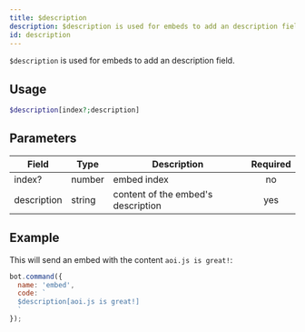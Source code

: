 ```yaml
---
title: $description 
description: $description is used for embeds to add an description field.
id: description
---
```


`$description` is used for embeds to add an description field.

## Usage

```php
$description[index?;description]
```

## Parameters 


| Field       | Type   | Description                        | Required |
| ----------- | ------ | ---------------------------------- |:--------:|
| index?      | number | embed index                        |    no    |
| description | string | content of the embed's description |    yes   |


## Example

This will send an embed with the content `aoi.js is great!`:

```javascript
bot.command({
  name: 'embed',
  code: `
  $description[aoi.js is great!]
  `
});
```